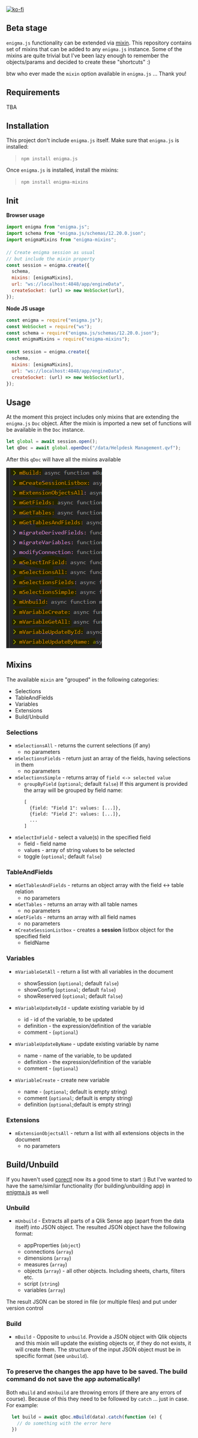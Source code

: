 [![ko-fi](https://www.ko-fi.com/img/githubbutton_sm.svg)](https://ko-fi.com/T6T0148ZP)

## **Beta stage**

`enigma.js` functionality can be extended via [mixin](https://github.com/qlik-oss/enigma.js/blob/41c33604f7e384d0a34a502bd29e9f3db94dd9d2/docs/api.md#mixins). This repository contains set of mixins that can be added to any `enigma.js` instance. Some of the mixins are quite trivial but I've been lazy enough to remember the objects/params and decided to create these "shortcuts" :)

btw who ever made the `mixin` option available in `enigma.js` ... Thank you!

## Requirements

TBA

## Installation

This project don't include `enigma.js` itself. Make sure that `enigma.js` is installed:

> `npm install enigma.js`

Once `enigma.js` is installed, install the mixins:

> `npm install enigma-mixins`

## Init

**Browser usage**

```javascript
import enigma from "enigma.js";
import schema from "enigma.js/schemas/12.20.0.json";
import enigmaMixins from "enigma-mixins";

// Create enigma session as usual
// but include the mixin property
const session = enigma.create({
  schema,
  mixins: [enigmaMixins],
  url: "ws://localhost:4848/app/engineData",
  createSocket: (url) => new WebSocket(url),
});
```

**Node JS usage**

```javascript
const enigma = require("enigma.js");
const WebSocket = require("ws");
const schema = require("enigma.js/schemas/12.20.0.json");
const enigmaMixins = require("enigma-mixins");

const session = enigma.create({
  schema,
  mixins: [enigmaMixins],
  url: "ws://localhost:4848/app/engineData",
  createSocket: (url) => new WebSocket(url),
});
```

## Usage

At the moment this project includes only mixins that are extending the `enigma.js` `Doc` object. After the mixin is imported a new set of functions will be available in the `Doc` instance.

```javascript
let global = await session.open();
let qDoc = await global.openDoc("/data/Helpdesk Management.qvf");
```

After this `qDoc` will have all the mixins available

![mixin](./src/images/mixin.png)

## Mixins

The available `mixin` are "grouped" in the following categories:

- Selections
- TableAndFields
- Variables
- Extensions
- Build/Unbuild

### Selections

- `mSelectionsAll` - returns the current selections (if any)
  - no parameters
- `mSelectionsFields` - return just an array of the fields, having selections in them
  - no parameters
- `mSelectionsSimple` - returns array of `field <-> selected value`
  - `groupByField` (`optional`; default `false`) If this argument is provided the array will be grouped by field name:
    ```
    [
      {field: "Field 1": values: [...]},
      {field: "Field 2": values: [...]},
      ...
    ]
    ```
- `mSelectInField` - select a value(s) in the specified field
  - field - field name
  - values - array of string values to be selected
  - toggle (`optional`; default `false`)

### TableAndFields

- `mGetTablesAndFields` - returns an object array with the field <-> table relation
  - no parameters
- `mGetTables` - returns an array with all table names
  - no parameters
- `mGetFields` - returns an array with all field names
  - no parameters
- `mCreateSessionListbox` - creates a **session** listbox object for the specified field
  - fieldName

### Variables

- `mVariableGetAll` - return a list with all variables in the document
  - showSession (`optional`; default `false`)
  - showConfig (`optional`; default `false`)
  - showReserved (`optional`; default `false`)

- `mVariableUpdateById` - update existing variable by id
  - id - id of the variable, to be updated
  - definition - the expression/definition of the variable
  - comment - (`optional`)

- `mVariableUpdateByName` - update existing variable by name
  - name - name of the variable, to be updated
  - definition - the expression/definition of the variable
  - comment - (`optional`)

- `mVariableCreate` - create new variable
  - name - (`optional`; default is empty string)
  - comment (`optional`; default is empty string)
  - definition (`optional`;default is empty string)

### Extensions

- `mExtensionObjectsAll` - return a list with all extensions objects in the document
  - no parameters

## Build/Unbuild
If you haven't used [corectl](https://github.com/qlik-oss/corectl) now its a good time to start :) But I've wanted to have the same/similar functionality (for building/unbuilding app) in [enigma.js](https://github.com/qlik-oss/enigma.js/blob/master/schemas/12.67.2.json) as well

### Unbuild

* `mUnbuild` - Extracts all parts of a Qlik Sense app (apart from the data itself) into JSON object. The resulted JSON object have the following format:

    - appProperties (`object`)
    - connections (`array`)
    - dimensions (`array`)
    - measures (`array`)
    - objects (`array`) - all other objects. Including sheets, charts, filters etc.
    - script (`string`)
    - variables (`array`)

The result JSON can be stored in file (or multiple files) and put under version control

### Build

* `mBuild` - Opposite to `unbuild`. Provide a JSON object with Qlik objects and this mixin will update the existing objects or, if they do not exists, it will create them. The structure of the input JSON object must be in specific format (see `unbuild`). 

### **To preserve the changes the app have to be saved. The build command do not save the app automatically!**

Both `mBuild` and `mUnbuild` are throwing errors (if there are any errors of course). Because of this they need to be followed by `catch` ... just in case. For example:

```javascript
  let build = await qDoc.mBuild(data).catch(function (e) {
    // do something with the error here
  })
```  


